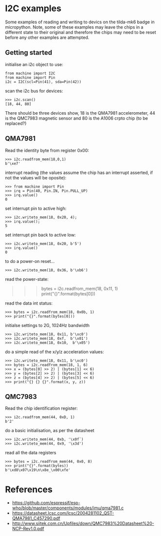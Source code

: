 # I2C examples

Some examples of reading and writing to devics on the tilda-mk6 badge in micropython. Note, some of these examples may leave the chips in a different state to their original and therefore the chips may need to be reset before any other examples are attempted.

## Getting started


initialise an i2c object to use:

```
from machine import I2C
from machine import Pin
i2c = I2C(scl=Pin(41), sda=Pin(42))
```

scan the i2c bus for devices:

```
>>> i2c.scan()                                                                   
[18, 44, 80]                                                                     
```

There should be three devices show, 18 is the QMA7981 accelerometer, 44 is the QMC7983 magnetic sensor and 80 is the A1006 crpto chip (to be replaced?)

## QMA7981

Read the identity byte from register 0x00:

```
>>> i2c.readfrom_mem(18,0,1)
b'\xe7'                                                                          
```

interrupt reading (the values assume the chip has an interrupt asserted, if not the values will be oposite):
```
>>> from machine import Pin
>>> irq = Pin(40, Pin.IN, Pin.PULL_UP)
>>> irq.value()
0
```

set interrupt pin to active high:
```
>>> i2c.writeto_mem(18, 0x20, 4);
>>> irq.value();
5
```

set interrupt pin back to active low:
```
>>> i2c.writeto_mem(18, 0x20, b'5')                                              
>>> irq.value()                                                                  
0                                                                                
```

to do a power-on reset...
```
>>> i2c.writeto_mem(18, 0x36, b'\xb6')
```

read the power-state:
>>> bytes = i2c.readfrom_mem(18, 0x11, 1)                                        
>>> print("{}".format(bytes[0]))                                                 

read the data int status:
```
>>> bytes = i2c.readfrom_mem(18, 0x0b, 1)
>>> print("{}".format(bytes[0]))
```

initialse settings to 2G, 1024Hz bandwidth
```
>>> i2c.writeto_mem(18, 0x11, b'\xc0')
>>> i2c.writeto_mem(18, 0xf,  b'\x01')
>>> i2c.writeto_mem(18, 0x10,  b'\x05')
```

do a simple read of the x/y/z acceleration values:

```
>>> i2c.writeto_mem(18, 0x11, b'\xc0')
>>> bytes = i2c.readfrom_mem(18, 1, 6)
>>> x = (bytes[0] >> 2) | (bytes[1] << 6)
>>> y = (bytes[2] >> 2) | (bytes[3] << 6)
>>> z = (bytes[4] >> 2) | (bytes[5] << 6)
>>> print("{} {} {}".format(x, y, z))
```

## QMC7983


Read the chip identification register:
```
>>> i2c.readfrom_mem(44, 0xD, 1)
b'2'                                                                             
```

do a basic initialisation, as per the datasheet

```
>>> i2c.writeto_mem(44, 0xb, '\x0f`)
>>> i2c.writeto_mem(44, 0x9, '\x3d')
```

read all the data registers

```
>>> bytes = i2c.readfrom_mem(44, 0x0, 8)
>>> print("{}".format(bytes))
b'\xd8\x07\x19\n\x8e_\x00\xfe'                                                   
```




# References

- https://github.com/espressif/esp-who/blob/master/components/modules/imu/qma7981.c
- https://datasheet.lcsc.com/lcsc/2004281102_QST-QMA7981_C457290.pdf
- http://www.siitek.com.cn/Upfiles/down/QMC7983%20Datasheet%20-NCP-Rev1.0.pdf
